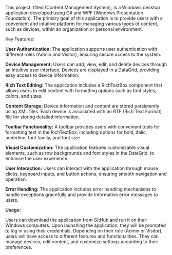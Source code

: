 This project, titled (Content Management System), is a Windows desktop application developed using C# and WPF (Windows Presentation Foundation). The primary goal of this application is to provide users with a convenient and intuitive platform for managing various types of content, such as devices, within an organization or personal environment.

Key Features:

**User Authentication:** The application supports user authentication with different roles (Admin and Visitor), ensuring secure access to the system.

**Device Management:** Users can add, view, edit, and delete devices through an intuitive user interface. Devices are displayed in a DataGrid, providing easy access to device information.

**Rich Text Editing:** The application includes a RichTextBox component that allows users to edit content with formatting options such as font styles, colors, and sizes.

**Content Storage:** Device information and content are stored persistently using XML files. Each device is associated with an RTF (Rich Text Format) file for storing detailed information.

**Toolbar Functionality:** A toolbar provides users with convenient tools for formatting text in the RichTextBox, including options for bold, italic, underline, font family, and font size.

**Visual Customization:** The application features customizable visual elements, such as row backgrounds and font styles in the DataGrid, to enhance the user experience.

**User Interaction:** Users can interact with the application through mouse clicks, keyboard inputs, and button actions, ensuring smooth navigation and operation.

**Error Handling:** The application includes error handling mechanisms to handle exceptions gracefully and provide informative error messages to users.

**Usage:**

Users can download the application from GitHub and run it on their Windows computers. Upon launching the application, they will be prompted to log in using their credentials. Depending on their role (Admin or Visitor), users will have access to different features and functionalities. They can manage devices, edit content, and customize settings according to their preferences.
